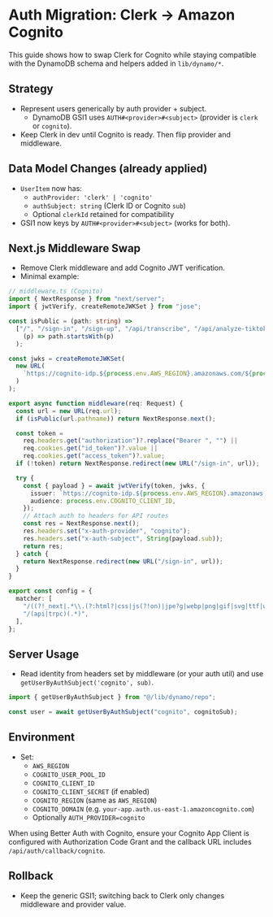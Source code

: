 # Auth Migration: Clerk → Amazon Cognito

This guide shows how to swap Clerk for Cognito while staying compatible with the DynamoDB schema and helpers added in `lib/dynamo/*`.

## Strategy

- Represent users generically by auth provider + subject.
  - DynamoDB GSI1 uses `AUTH#<provider>#<subject>` (provider is `clerk` or `cognito`).
- Keep Clerk in dev until Cognito is ready. Then flip provider and middleware.

## Data Model Changes (already applied)

- `UserItem` now has:
  - `authProvider: 'clerk' | 'cognito'`
  - `authSubject: string` (Clerk ID or Cognito `sub`)
  - Optional `clerkId` retained for compatibility
- GSI1 now keys by `AUTH#<provider>#<subject>` (works for both).

## Next.js Middleware Swap

- Remove Clerk middleware and add Cognito JWT verification.
- Minimal example:

```ts
// middleware.ts (Cognito)
import { NextResponse } from "next/server";
import { jwtVerify, createRemoteJWKSet } from "jose";

const isPublic = (path: string) =>
  ["/", "/sign-in", "/sign-up", "/api/transcribe", "/api/analyze-tiktok"].some(
    (p) => path.startsWith(p)
  );

const jwks = createRemoteJWKSet(
  new URL(
    `https://cognito-idp.${process.env.AWS_REGION}.amazonaws.com/${process.env.COGNITO_USER_POOL_ID}/.well-known/jwks.json`
  )
);

export async function middleware(req: Request) {
  const url = new URL(req.url);
  if (isPublic(url.pathname)) return NextResponse.next();

  const token =
    req.headers.get("authorization")?.replace("Bearer ", "") ||
    req.cookies.get("id_token")?.value ||
    req.cookies.get("access_token")?.value;
  if (!token) return NextResponse.redirect(new URL("/sign-in", url));

  try {
    const { payload } = await jwtVerify(token, jwks, {
      issuer: `https://cognito-idp.${process.env.AWS_REGION}.amazonaws.com/${process.env.COGNITO_USER_POOL_ID}`,
      audience: process.env.COGNITO_CLIENT_ID,
    });
    // Attach auth to headers for API routes
    const res = NextResponse.next();
    res.headers.set("x-auth-provider", "cognito");
    res.headers.set("x-auth-subject", String(payload.sub));
    return res;
  } catch {
    return NextResponse.redirect(new URL("/sign-in", url));
  }
}

export const config = {
  matcher: [
    "/((?!_next|.*\\.(?:html?|css|js(?!on)|jpe?g|webp|png|gif|svg|ttf|woff2?|ico|csv|docx?|xlsx?|zip|webmanifest)).*)",
    "/(api|trpc)(.*)",
  ],
};
```

## Server Usage

- Read identity from headers set by middleware (or your auth util) and use `getUserByAuthSubject('cognito', sub)`.

```ts
import { getUserByAuthSubject } from "@/lib/dynamo/repo";

const user = await getUserByAuthSubject("cognito", cognitoSub);
```

## Environment

- Set:
  - `AWS_REGION`
  - `COGNITO_USER_POOL_ID`
  - `COGNITO_CLIENT_ID`
  - `COGNITO_CLIENT_SECRET` (if enabled)
  - `COGNITO_REGION` (same as `AWS_REGION`)
  - `COGNITO_DOMAIN` (e.g. `your-app.auth.us-east-1.amazoncognito.com`)
  - Optionally `AUTH_PROVIDER=cognito`

When using Better Auth with Cognito, ensure your Cognito App Client is configured with Authorization Code Grant and the callback URL includes `/api/auth/callback/cognito`.

## Rollback

- Keep the generic GSI1; switching back to Clerk only changes middleware and provider value.
